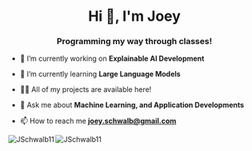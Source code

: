 <h1 align="center">Hi 👋, I'm Joey</h1>
<h3 align="center">Programming my way through classes!</h3>
<!--
<p align="left"> <img src="https://komarev.com/ghpvc/?username=mahdi-s&label=Profile%20views&color=0e75b6&style=flat" alt="mahdi-s" /> </p>

<p align="left"> <a href="https://github.com/ryo-ma/github-profile-trophy"><img src="https://github-profile-trophy.vercel.app/?username=Jschwalb11" alt="Jschwalb11" /></a> </p>
-->

- 🔭 I’m currently working on **Explainable AI Development**

- 🌱 I’m currently learning **Large Language Models**

- 👨‍💻 All of my projects are available here!
<!-- at [www.msaeedi.dev](www.msaeedi.dev) --

<!-- - 📝 I regularly write articles on [https://mahdisaeedi.medium.com/](https://mahdisaeedi.medium.com/) -->

- 💬 Ask me about **Machine Learning, and Application Developments**

- 📫 How to reach me **joey.schwalb@gmail.com**

<p><img align="left" src="https://github-readme-stats.vercel.app/api/top-langs?username=JSchwalb11&show_icons=true&locale=en&layout=compact" alt="JSchwalb11" /></p>

<p><img align="center" src="https://github-readme-streak-stats.herokuapp.com/?user=JSchwalb11&" alt="JSchwalb11" /></p>
